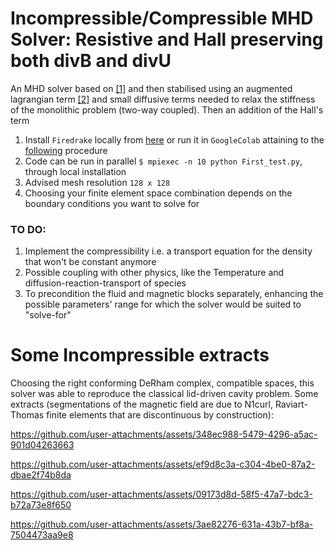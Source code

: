 # Incompressible/Compressible MHD Solver: Resistive and Hall preserving both divB and divU

An MHD solver based on [[1]](https://arxiv.org/pdf/2012.04122) and then stabilised using an augmented lagrangian term [[2]](https://arxiv.org/pdf/1706.02648) and small diffusive terms
needed to relax the stiffness of the monolithic problem (two-way coupled). Then an addition of the Hall's term

1. Install ```Firedrake``` locally from [here](https://www.firedrakeproject.org/) or run it in ```GoogleColab``` attaining to the [following](https://github.com/firedrakeproject/firedrake/discussions/3302) procedure
2. Code can be run in parallel    ```$ mpiexec -n 10 python First_test.py```, through local installation
3. Advised mesh resolution ```128 x 128```
4. Choosing your finite element space combination depends on the boundary conditions you want to solve for
   
### TO DO:
1. Implement the compressibility i.e. a transport equation for the density that won't be constant anymore
2. Possible coupling with other physics, like the Temperature and diffusion-reaction-transport of species
3. To precondition the fluid and magnetic blocks separately, enhancing the possible parameters' range for which the solver would be suited to "solve-for"
   
# Some Incompressible extracts
Choosing the right conforming DeRham complex, compatible spaces, this solver was able to reproduce the classical lid-driven  cavity problem. Some extracts (segmentations of the magnetic field are due to N1curl, Raviart-Thomas finite elements that are discontinuous by construction):

https://github.com/user-attachments/assets/348ec988-5479-4296-a5ac-901d04263663


https://github.com/user-attachments/assets/ef9d8c3a-c304-4be0-87a2-dbae2f74b8da


https://github.com/user-attachments/assets/09173d8d-58f5-47a7-bdc3-b72a73e8f650


https://github.com/user-attachments/assets/3ae82276-631a-43b7-bf8a-7504473aa9e8


